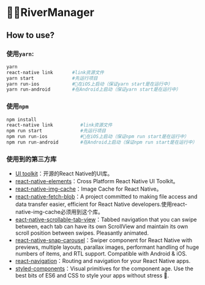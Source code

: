 # RiverManager

## How to use?

### 使用`yarn`:

``` bash
yarn 
react-native link       #link资源文件
yarn start              #先运行项目
yarn run-ios            #在iOS上启动（保证yarn start是在运行中）
yarn run-android        #在Android上启动（保证yarn start是在运行中）
```

### 使用`npm`

``` bash
npm install
react-native link          #link资源文件
npm run start              #先运行项目
npm run run-ios            #在iOS上启动（保证npm run start是在运行中）
npm run run-android        #在Android上启动（保证npm run start是在运行中）
```

### 使用到的第三方库

* [UI toolkit](https://shoutem.github.io/docs/ui-toolkit/components/typography)：开源的React Native的UI库。
* [react-native-elements](https://github.com/react-native-training/react-native-elements)：Cross Platform React Native UI Toolkit。
* [react-native-img-cache](https://github.com/wcandillon/react-native-img-cache)：Image Cache for React Native。
* [react-native-fetch-blob](https://github.com/wkh237/react-native-fetch-blob)：A project committed to making file access and data transfer easier, efficient for React Native developers.使用react-native-img-cache必须用到这个库。
* [eact-native-scrollable-tab-view](https://github.com/skv-headless/react-native-scrollable-tab-view)：Tabbed navigation that you can swipe between, each tab can have its own ScrollView and maintain its own scroll position between swipes. Pleasantly animated. 
* [react-native-snap-carousel](https://github.com/archriss/react-native-snap-carousel)：Swiper component for React Native with previews, multiple layouts, parallax images, performant handling of huge numbers of items, and RTL support. Compatible with Android & iOS.
* [react-navigation](https://github.com/react-navigation/react-navigation)：Routing and navigation for your React Native apps.
* [styled-components](https://github.com/styled-components/styled-components)：Visual primitives for the component age. Use the best bits of ES6 and CSS to style your apps without stress 💅.